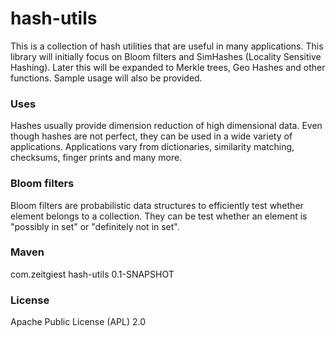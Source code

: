 hash-utils
==========

This is a collection of hash utilities that are useful in many applications. This library will initially focus on Bloom filters and SimHashes (Locality Sensitive Hashing). Later this will be expanded to Merkle trees, Geo Hashes and other functions. Sample usage will also be provided.

### Uses
Hashes usually provide dimension reduction of high dimensional data. Even though hashes are not perfect, they can be used in a wide variety of applications. Applications vary from dictionaries, similarity matching, checksums, finger prints and many more.

### Bloom filters
Bloom filters are probabilistic data structures to efficiently test whether element belongs to a collection. They can be test whether an element is "possibly in set" or "definitely not in set".

### Maven
<dependency>
      <groupId>com.zeitgiest</groupId>
      <artifactId>hash-utils</artifactId>
      <version>0.1-SNAPSHOT</version>
</dependency>

### License
Apache Public License (APL) 2.0
